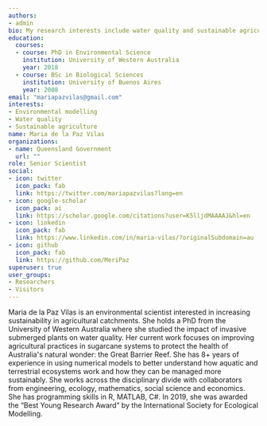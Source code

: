 ```yaml
---
authors:
- admin
bio: My research interests include water quality and sustainable agriculture.
education:
  courses:
  - course: PhD in Environmental Science
    institution: University of Western Australia
    year: 2018
  - course: BSc in Biological Sciences
    institution: University of Buenos Aires
    year: 2008
email: "mariapazvilas@gmail.com"
interests:
- Environmental modelling
- Water quality
- Sustainable agriculture
name: Maria de la Paz Vilas
organizations:
- name: Queensland Government
  url: ""
role: Senior Scientist
social:
- icon: twitter
  icon_pack: fab
  link: https://twitter.com/mariapazvilas?lang=en
- icon: google-scholar
  icon_pack: ai
  link: https://scholar.google.com/citations?user=K5lljdMAAAAJ&hl=en
- icon: linkedin
  icon_pack: fab
  link: https://www.linkedin.com/in/maria-vilas/?originalSubdomain=au
- icon: github
  icon_pack: fab
  link: https://github.com/MeriPaz
superuser: true
user_groups:
- Researchers
- Visitors
---
```


Maria de la Paz Vilas is an environmental scientist interested in increasing sustainability in agricultural catchments. She holds a PhD from the University of Western Australia where she studied the impact of invasive submerged plants on water quality. Her current work focuses on improving agricultural practices in sugarcane systems to protect the health of Australia's natural wonder: the Great Barrier Reef. She has 8+ years of experience in using numerical models to better understand how aquatic and terrestrial ecosystems work and how they can be managed more sustainably. She works across the disciplinary divide with collaborators from engineering, ecology, mathematics, social science and economics. She has programming skills in R, MATLAB, C#. In 2019, she was awarded the “Best Young Research Award” by the International Society for Ecological Modelling.
